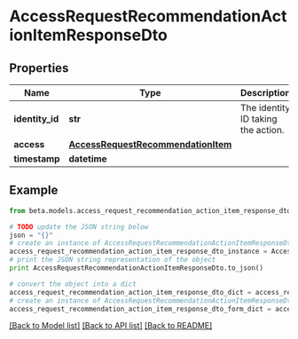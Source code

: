 # AccessRequestRecommendationActionItemResponseDto


## Properties
Name | Type | Description | Notes
------------ | ------------- | ------------- | -------------
**identity_id** | **str** | The identity ID taking the action. | [optional] 
**access** | [**AccessRequestRecommendationItem**](AccessRequestRecommendationItem.md) |  | [optional] 
**timestamp** | **datetime** |  | [optional] 

## Example

```python
from beta.models.access_request_recommendation_action_item_response_dto import AccessRequestRecommendationActionItemResponseDto

# TODO update the JSON string below
json = "{}"
# create an instance of AccessRequestRecommendationActionItemResponseDto from a JSON string
access_request_recommendation_action_item_response_dto_instance = AccessRequestRecommendationActionItemResponseDto.from_json(json)
# print the JSON string representation of the object
print AccessRequestRecommendationActionItemResponseDto.to_json()

# convert the object into a dict
access_request_recommendation_action_item_response_dto_dict = access_request_recommendation_action_item_response_dto_instance.to_dict()
# create an instance of AccessRequestRecommendationActionItemResponseDto from a dict
access_request_recommendation_action_item_response_dto_form_dict = access_request_recommendation_action_item_response_dto.from_dict(access_request_recommendation_action_item_response_dto_dict)
```
[[Back to Model list]](../README.md#documentation-for-models) [[Back to API list]](../README.md#documentation-for-api-endpoints) [[Back to README]](../README.md)



